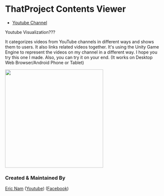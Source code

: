 # ThatProject Contents Viewer 

* [Youtube Channel](https://youtube.com/ThatProject) 

Youtube Visualization??? 

It categorizes videos from YouTube channels in different ways and shows them to users. It also links related videos together. 
It's using the Unity Game Engine to represent the videos on my channel in a different way. I hope you try this one I made. Also, you can try it on your end. (It works on Desktop Web Browser/Android Phone or Tablet) 

<a href="https://0015.github.io/viewer">
<img width="320" src="https://github.com/0015/Viewer/blob/main/misc/Youtube_Viewer.gif">
</a>

### Created & Maintained By

[Eric Nam](https://github.com/0015)
([Youtube](https://youtube.com/ThatProject))
([Facebook](https://www.facebook.com/groups/138965931539175))